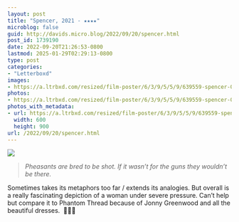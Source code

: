 ```yaml
---
layout: post
title: "Spencer, 2021 - ★★★★"
microblog: false
guid: http://davids.micro.blog/2022/09/20/spencer.html
post_id: 1739190
date: 2022-09-20T21:26:53-0800
lastmod: 2025-01-29T02:29:13-0800
type: post
categories:
- "Letterboxd"
images:
- https://a.ltrbxd.com/resized/film-poster/6/3/9/5/5/9/639559-spencer-0-600-0-900-crop.jpg?v=33938ea371
photos:
- https://a.ltrbxd.com/resized/film-poster/6/3/9/5/5/9/639559-spencer-0-600-0-900-crop.jpg?v=33938ea371
photos_with_metadata:
- url: https://a.ltrbxd.com/resized/film-poster/6/3/9/5/5/9/639559-spencer-0-600-0-900-crop.jpg?v=33938ea371
  width: 600
  height: 900
url: /2022/09/20/spencer.html
---
```

<p><img src="https://a.ltrbxd.com/resized/film-poster/6/3/9/5/5/9/639559-spencer-0-600-0-900-crop.jpg?v=33938ea371"/></p> <blockquote><p><i>Pheasants are bred to be shot. If it wasn’t for the guns they wouldn’t be there.</i></p></blockquote><p>Sometimes takes its metaphors too far / extends its analogies. But overall is a really fascinating depiction of a woman under severe pressure. Can’t help but compare it to Phantom Thread because of Jonny Greenwood and all the beautiful dresses.  💃🏻🎻</p>
